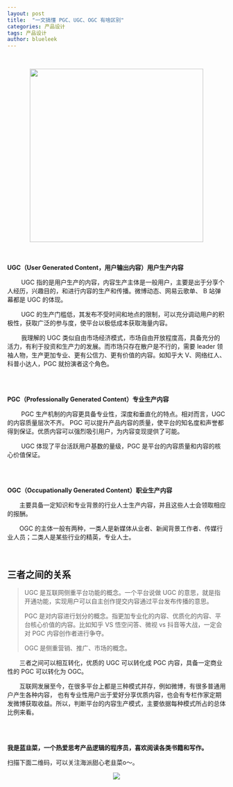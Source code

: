 ```yaml
---
layout: post
title:  "一文搞懂 PGC、UGC、OGC 有啥区别"
categories: 产品设计
tags: 产品设计
author: blueleek
---
```

 
 
 
 
 &emsp;&emsp; 
 
 <div style="text-align: center">
 <img width = "400" src="https://img-blog.csdnimg.cn/20200721162707907.png?x-oss-process=image/watermark,type_ZmFuZ3poZW5naGVpdGk,shadow_10,text_aHR0cHM6Ly9ibG9nLmNzZG4ubmV0L2hodGh3eA==,size_16,color_FFFFFF,t_70"/>
 </div>

 










<br/>



<br/>

**UGC（User Generated Content，用户输出内容）用户生产内容**

 &emsp;&emsp; UGC 指的是用户生产的内容，内容生产主体是一般用户，主要是出于分享个人经历，兴趣目的，和进行内容的生产和传播。微博动态、网易云歌单、 B 站弹幕都是 UGC 的体现。

 &emsp;&emsp; UGC 的生产门槛低，其发布不受时间和地点的限制，可以充分调动用户的积极性，获取广泛的参与度，使平台以极低成本获取海量内容。

 &emsp;&emsp; 我理解的 UGC 类似自由市场经济模式，市场自由开放程度高，具备充分的活力，有利于投资和生产力的发展。而市场只存在散户是不行的，需要 leader 领袖人物，生产更加专业、更有公信力、更有价值的内容。如知乎大 V、网络红人、科普小达人，PGC 就扮演者这个角色。

<br/>



<br/>

**PGC（Professionally Generated Content）专业生产内容**
<br/>

 &emsp;&emsp; PGC 生产机制的内容更具备专业性，深度和垂直化的特点。相对而言，UGC 的内容质量层次不齐。
PGC 可以提升产品内容的质量，使平台的知名度和声誉都得到保证。优质内容可以强烈吸引用户，为内容变现提供了可能。

 &emsp;&emsp; UGC 体现了平台活跃用户基数的量级，PGC 是平台的内容质量和内容的核心价值保证。



<br/>



<br/>

**OGC（Occupationally Generated Content）职业生产内容**

 &emsp;&emsp;主要具备一定知识和专业背景的行业人士生产内容，并且这些人士会领取相应的报酬。

 &emsp;&emsp;OGC 的主体一般有两种，一类人是新媒体从业者、新闻背景工作者、传媒行业人员；二类人是某些行业的精英，专业人士。


<br/>

## 三者之间的关系
>UGC 是互联网侧重平台功能的概念。一个平台说做 UGC 的意思，就是指开通功能，实现用户可以自主创作提交内容通过平台发布传播的意思。
>
>PGC 是对内容进行划分的概念。指更加专业化的内容、优质化的内容、平台核心价值的内容。比如知乎 VS 悟空问答、微视 vs 抖音等大战，一定会对 PGC 内容创作者进行争夺。
>
>OGC 是侧重营销、推广、市场的概念。


 &emsp;&emsp;三者之间可以相互转化，优质的 UGC 可以转化成 PGC 内容，具备一定商业性的 PGC 可以转化为 OGC。
 
 &emsp;&emsp;互联网发展至今，在很多平台上都是三种模式并存，例如微博，有很多普通用户产生各种内容，
也有专业性用户出于爱好分享优质内容，也会有专栏作家定期发微博获取收益。所以，判断平台的内容生产模式，主要依据每种模式所占的总体比例来看。


<br/>
<br/>

**我是蓝韭菜，一个热爱思考产品逻辑的程序员，喜欢阅读各类书籍和写作。**

扫描下面二维码，可以关注海派甜心老韭菜o～。<br/>
<div style="text-align: center">
<img src="https://pic1.zhimg.com/80/v2-e9a8c6db60c6ed251ad46fa464063dac_hd.jpg"/>
</div>

